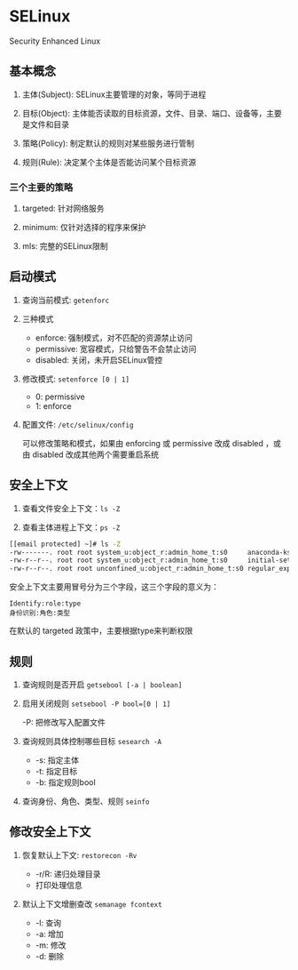 # SELinux

Security Enhanced Linux 

## 基本概念

1. 主体(Subject): SELinux主要管理的对象，等同于进程

2. 目标(Object): 主体能否读取的目标资源，文件、目录、端口、设备等，主要是文件和目录

3. 策略(Policy): 制定默认的规则对某些服务进行管制

4. 规则(Rule): 决定某个主体是否能访问某个目标资源

### 三个主要的策略

1. targeted: 针对网络服务

2. minimum: 仅针对选择的程序来保护

3. mls: 完整的SELinux限制

## 启动模式

1. 查询当前模式: `getenforc`

2. 三种模式

    * enforce: 强制模式，对不匹配的资源禁止访问
    * permissive: 宽容模式，只给警告不会禁止访问
    * disabled: 关闭，未开启SELinux管控

3. 修改模式: `setenforce [0 | 1]`

    * 0: permissive
    * 1: enforce

4. 配置文件: `/etc/selinux/config`

    可以修改策略和模式，如果由 enforcing 或 permissive 改成 disabled ，或由 disabled 改成其他两个需要重启系统


## 安全上下文

1. 查看文件安全上下文：`ls -Z`

2. 查看主体进程上下文：`ps -Z`

```sh
[[email protected] ~]# ls -Z
-rw-------. root root system_u:object_r:admin_home_t:s0     anaconda-ks.cfg
-rw-r--r--. root root system_u:object_r:admin_home_t:s0     initial-setup-ks.cfg
-rw-r--r--. root root unconfined_u:object_r:admin_home_t:s0 regular_express.txt
```

安全上下文主要用冒号分为三个字段，这三个字段的意义为：

```
Identify:role:type
身份识别:角色:类型
```
在默认的 targeted 政策中，主要根据type来判断权限

## 规则

1. 查询规则是否开启 `getsebool [-a | boolean]`

2. 启用关闭规则 `setsebool -P bool=[0 | 1]`

    -P: 把修改写入配置文件

3. 查询规则具体控制哪些目标 `sesearch -A`
    
    * -s: 指定主体
    * -t: 指定目标
    * -b: 指定规则bool

4. 查询身份、角色、类型、规则 `seinfo`

## 修改安全上下文

1. 恢复默认上下文: `restorecon -Rv`

    * -r/R: 递归处理目录
    * 打印处理信息

2. 默认上下文增删查改 `semanage fcontext `
    
    * -l: 查询
    * -a: 增加
    * -m: 修改
    * -d: 删除



